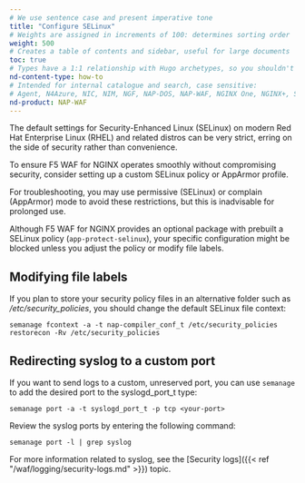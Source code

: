 ```yaml
---
# We use sentence case and present imperative tone
title: "Configure SELinux"
# Weights are assigned in increments of 100: determines sorting order
weight: 500
# Creates a table of contents and sidebar, useful for large documents
toc: true
# Types have a 1:1 relationship with Hugo archetypes, so you shouldn't need to change this
nd-content-type: how-to
# Intended for internal catalogue and search, case sensitive:
# Agent, N4Azure, NIC, NIM, NGF, NAP-DOS, NAP-WAF, NGINX One, NGINX+, Solutions, Unit
nd-product: NAP-WAF
---
```


The default settings for Security-Enhanced Linux (SELinux) on modern Red Hat Enterprise Linux (RHEL) and related distros can be very strict, erring on the side of security rather than convenience.

To ensure F5 WAF for NGINX operates smoothly without compromising security, consider setting up a custom SELinux policy or AppArmor profile. 

For troubleshooting, you may use permissive (SELinux) or complain (AppArmor) mode to avoid these restrictions, but this is inadvisable for prolonged use.

Although F5 WAF for NGINX provides an optional package with prebuilt a SELinux policy (`app-protect-selinux`), your specific configuration might be blocked unless you adjust the policy or modify file labels.

## Modifying file labels

If you plan to store your security policy files in an alternative folder such as _/etc/security_policies_, you should change the default SELinux file context:

```shell
semanage fcontext -a -t nap-compiler_conf_t /etc/security_policies
restorecon -Rv /etc/security_policies
```

## Redirecting syslog to a custom port

If you want to send logs to a custom, unreserved port, you can use `semanage` to add the desired port to the syslogd_port_t type:

```shell
semanage port -a -t syslogd_port_t -p tcp <your-port>
```

Review the syslog ports by entering the following command:

```shell
semanage port -l | grep syslog
```

For more information related to syslog, see the [Security logs]({{< ref "/waf/logging/security-logs.md" >}}) topic.
